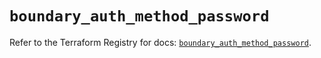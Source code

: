 # `boundary_auth_method_password`

Refer to the Terraform Registry for docs: [`boundary_auth_method_password`](https://registry.terraform.io/providers/hashicorp/boundary/1.1.15/docs/resources/auth_method_password).
